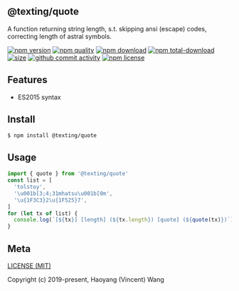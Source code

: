 ## @texting/quote

A function returning string length, s.t. skipping ansi (escape) codes, correcting length of astral symbols.

[![npm version][npm-image]][npm-url]
[![npm quality][quality-image]][quality-url]
[![npm download][download-image]][npm-url]
[![npm total-download][total-download-image]][npm-url]
[![size][size]][size-url]
[![github commit activity][commit-image]][github-url]
[![npm license][license-image]][npm-url]

## Features

- ES2015 syntax

## Install

```console
$ npm install @texting/quote
```

## Usage

```js
import { quote } from '@texting/quote'
const list = [
  'tolstoy',
  '\u001b[3;4;31mhatsu\u001b[0m',
  '\u{1F3C3}2\u{1F525}7',
]
for (let tx of list) {
  console.log(`[${tx}] [length] (${tx.length}) [quote] (${quote(tx)})`)
}
```

## Meta

[LICENSE (MIT)](/LICENSE)

Copyright (c) 2019-present, Haoyang (Vincent) Wang

[//]: <> (Shields)

[npm-image]: https://img.shields.io/npm/v/@texting/quote.svg?style=flat-square

[quality-image]: http://npm.packagequality.com/shield/@texting/quote.svg?style=flat-square

[download-image]: https://img.shields.io/npm/dm/@texting/quote.svg?style=flat-square

[total-download-image]:https://img.shields.io/npm/dt/@texting/quote.svg?style=flat-square

[license-image]: https://img.shields.io/npm/l/@texting/quote.svg?style=flat-square

[commit-image]: https://img.shields.io/github/commit-activity/y/hoyeungw/spare/quote?style=flat-square

[size]: https://flat.badgen.net/packagephobia/install/@texting/quote

[//]: <> (Link)

[npm-url]: https://npmjs.org/package/@texting/quote

[quality-url]: http://packagequality.com/#?package=@texting/quote

[github-url]: https://github.com/hoyeungw/@texting/quote

[size-url]: https://packagephobia.now.sh/result?p=@texting/quote
